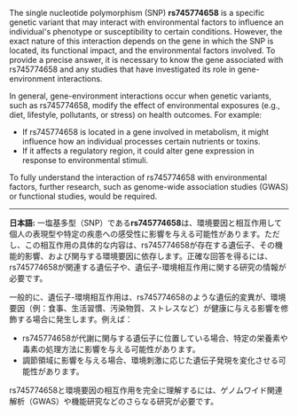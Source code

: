 The single nucleotide polymorphism (SNP) **rs745774658** is a specific genetic variant that may interact with environmental factors to influence an individual's phenotype or susceptibility to certain conditions. However, the exact nature of this interaction depends on the gene in which the SNP is located, its functional impact, and the environmental factors involved. To provide a precise answer, it is necessary to know the gene associated with rs745774658 and any studies that have investigated its role in gene-environment interactions.

In general, gene-environment interactions occur when genetic variants, such as rs745774658, modify the effect of environmental exposures (e.g., diet, lifestyle, pollutants, or stress) on health outcomes. For example:
- If rs745774658 is located in a gene involved in metabolism, it might influence how an individual processes certain nutrients or toxins.
- If it affects a regulatory region, it could alter gene expression in response to environmental stimuli.

To fully understand the interaction of rs745774658 with environmental factors, further research, such as genome-wide association studies (GWAS) or functional studies, would be required.

---

**日本語:**
一塩基多型（SNP）である**rs745774658**は、環境要因と相互作用して個人の表現型や特定の疾患への感受性に影響を与える可能性があります。ただし、この相互作用の具体的な内容は、rs745774658が存在する遺伝子、その機能的影響、および関与する環境要因に依存します。正確な回答を得るには、rs745774658が関連する遺伝子や、遺伝子-環境相互作用に関する研究の情報が必要です。

一般的に、遺伝子-環境相互作用は、rs745774658のような遺伝的変異が、環境要因（例：食事、生活習慣、汚染物質、ストレスなど）が健康に与える影響を修飾する場合に発生します。例えば：
- rs745774658が代謝に関与する遺伝子に位置している場合、特定の栄養素や毒素の処理方法に影響を与える可能性があります。
- 調節領域に影響を与える場合、環境刺激に応じた遺伝子発現を変化させる可能性があります。

rs745774658と環境要因の相互作用を完全に理解するには、ゲノムワイド関連解析（GWAS）や機能研究などのさらなる研究が必要です。